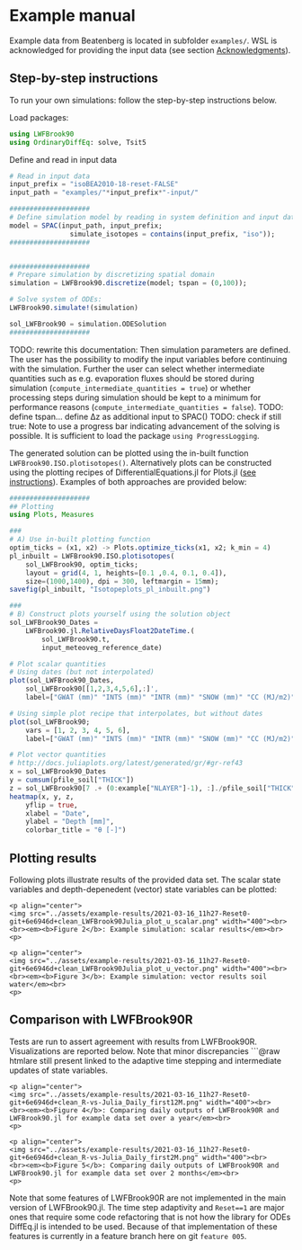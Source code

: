 # Example manual

Example data from Beatenberg is located in subfolder `examples/`. WSL is acknowledged for providing the input data (see section [Acknowledgments](@ref)).

## Step-by-step instructions
To run your own simulations: follow the step-by-step instructions below.

Load packages:
```Julia
using LWFBrook90
using OrdinaryDiffEq: solve, Tsit5
```

 Define and read in input data
 ```Julia
# Read in input data
input_prefix = "isoBEA2010-18-reset-FALSE"
input_path = "examples/"*input_prefix*"-input/"

####################
# Define simulation model by reading in system definition and input data
model = SPAC(input_path, input_prefix;
                simulate_isotopes = contains(input_prefix, "iso"));
####################


####################
# Prepare simulation by discretizing spatial domain
simulation = LWFBrook90.discretize(model; tspan = (0,100));

# Solve system of ODEs:
LWFBrook90.simulate!(simulation)

sol_LWFBrook90 = simulation.ODESolution
####################
```

TODO: rewrite this documentation: Then simulation parameters are defined. The user has the possibility to modify the input variables before continuing with the simulation. Further the user can select whether intermediate quantities such as e.g. evaporation fluxes should be stored during simulation (`compute_intermediate_quantities = true`) or whether processing steps during simulation should be kept to a minimum for performance reasons (`compute_intermediate_quantities = false`). TODO: define tspan... define Δz as additional input to SPAC()
TODO: check if still true: Note to use a progress bar indicating advancement of the solving is possible. It is sufficient to load the package `using ProgressLogging`.

The generated solution can be plotted using the in-built function `LWFBrook90.ISO.plotisotopes()`. Alternatively plots can be constructed using the plotting recipes of DifferentialEquations.jl for Plots.jl ([see instructions](https://diffeq.sciml.ai/stable/basics/plot/)). Examples of both approaches are provided below:

```Julia
####################
## Plotting
using Plots, Measures

###
# A) Use in-built plotting function
optim_ticks = (x1, x2) -> Plots.optimize_ticks(x1, x2; k_min = 4)
pl_inbuilt = LWFBrook90.ISO.plotisotopes(
    sol_LWFBrook90, optim_ticks;
    layout = grid(4, 1, heights=[0.1 ,0.4, 0.1, 0.4]),
    size=(1000,1400), dpi = 300, leftmargin = 15mm);
savefig(pl_inbuilt, "Isotopeplots_pl_inbuilt.png")

###
# B) Construct plots yourself using the solution object
sol_LWFBrook90_Dates =
    LWFBrook90.jl.RelativeDaysFloat2DateTime.(
        sol_LWFBrook90.t,
        input_meteoveg_reference_date)

# Plot scalar quantities
# Using dates (but not interpolated)
plot(sol_LWFBrook90_Dates,
    sol_LWFBrook90[[1,2,3,4,5,6],:]',
    label=["GWAT (mm)" "INTS (mm)" "INTR (mm)" "SNOW (mm)" "CC (MJ/m2)" "SNOWLQ (mm)"])

# Using simple plot recipe that interpolates, but without dates
plot(sol_LWFBrook90;
    vars = [1, 2, 3, 4, 5, 6],
    label=["GWAT (mm)" "INTS (mm)" "INTR (mm)" "SNOW (mm)" "CC (MJ/m2)" "SNOWLQ (mm)"])

# Plot vector quantities
# http://docs.juliaplots.org/latest/generated/gr/#gr-ref43
x = sol_LWFBrook90_Dates
y = cumsum(pfile_soil["THICK"])
z = sol_LWFBrook90[7 .+ (0:example["NLAYER"]-1), :]./pfile_soil["THICK"]
heatmap(x, y, z,
    yflip = true,
    xlabel = "Date",
    ylabel = "Depth [mm]",
    colorbar_title = "θ [-]")
```

## Plotting results
Following plots illustrate results of the provided data set. The scalar state variables and depth-depenedent (vector) state variables can be plotted:
```@raw html
<p align="center">
<img src="../assets/example-results/2021-03-16_11h27-Reset0-git+6e6946d+clean_LWFBrook90Julia_plot_u_scalar.png" width="400"><br>
<br><em><b>Figure 2</b>: Example simulation: scalar results</em><br>
<p>
```
```@raw html
<p align="center">
<img src="../assets/example-results/2021-03-16_11h27-Reset0-git+6e6946d+clean_LWFBrook90Julia_plot_u_vector.png" width="400"><br>
<br><em><b>Figure 3</b>: Example simulation: vector results soil water</em><br>
<p>
```


## Comparison with LWFBrook90R
Tests are run to assert agreement with results from LWFBrook90R. Visualizations are reported below. Note that minor discrepancies ```@raw htmlare still present linked to the adaptive time stepping and intermediate updates of state variables.
```@raw html
<p align="center">
<img src="../assets/example-results/2021-03-16_11h27-Reset0-git+6e6946d+clean_R-vs-Julia_Daily_first12M.png" width="400"><br>
<br><em><b>Figure 4</b>: Comparing daily outputs of LWFBrook90R and LWFBrook90.jl for example data set over a year</em><br>
<p>
```
```@raw html
<p align="center">
<img src="../assets/example-results/2021-03-16_11h27-Reset0-git+6e6946d+clean_R-vs-Julia_Daily_first2M.png" width="400"><br>
<br><em><b>Figure 5</b>: Comparing daily outputs of LWFBrook90R and LWFBrook90.jl for example data set over 2 months</em><br>
<p>
```

Note that some features of LWFBrook90R are not implemented in the main version of LWFBrook90.jl. The time step adaptivity and `Reset==1` are major ones that require some code refactoring that is not how the library for ODEs DiffEq.jl is intended to be used. Because of that implementation of these features is currently in a feature branch here on git `feature 005`.